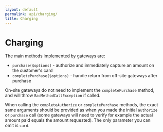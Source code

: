 ```yaml
---
layout: default
permalink: api/charging/
title: Charging
---
```


Charging
========

The main methods implemented by gateways are:

* `purchase($options)` - authorize and immediately capture an amount on the customer's card
* `completePurchase($options)` - handle return from off-site gateways after purchase

On-site gateways do not need to implement the `completePurchase` method, and will throw `BadMethodCallException` if called.

When calling the `completeAuthorize` or `completePurchase` methods, the exact same arguments should be provided as
when you made the initial `authorize` or `purchase` call (some gateways will need to verify for example the actual
amount paid equals the amount requested). The only parameter you can omit is `card`.